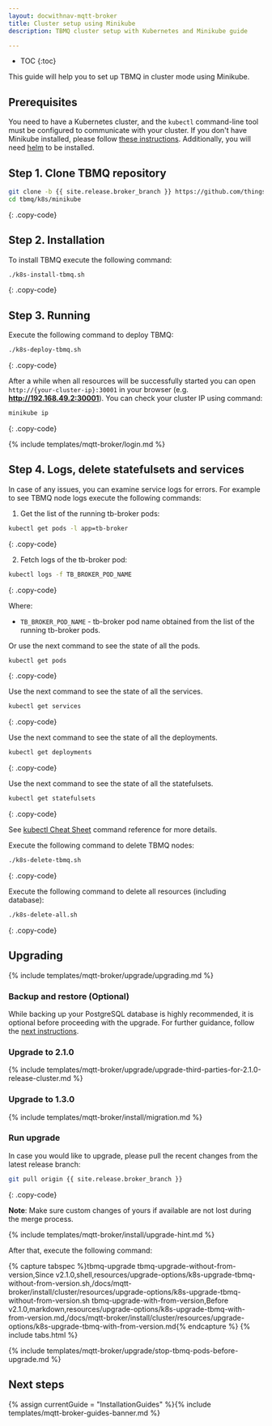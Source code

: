 ```yaml
---
layout: docwithnav-mqtt-broker
title: Cluster setup using Minikube
description: TBMQ cluster setup with Kubernetes and Minikube guide

---
```


* TOC
{:toc}

This guide will help you to set up TBMQ in cluster mode using Minikube.

## Prerequisites

You need to have a Kubernetes cluster, and the `kubectl` command-line tool must be configured to communicate with your cluster.
If you don't have Minikube installed, please follow [these instructions](https://kubernetes.io/docs/setup/learning-environment/minikube/).
Additionally, you will need [helm](https://helm.sh/docs/intro/install/) to be installed.

## Step 1. Clone TBMQ repository

```bash
git clone -b {{ site.release.broker_branch }} https://github.com/thingsboard/tbmq.git
cd tbmq/k8s/minikube
```
{: .copy-code}

## Step 2. Installation

To install TBMQ execute the following command:

```bash
./k8s-install-tbmq.sh
```
{: .copy-code}

## Step 3. Running

Execute the following command to deploy TBMQ:

```bash
./k8s-deploy-tbmq.sh
```
{: .copy-code}

After a while when all resources will be successfully started you can open `http://{your-cluster-ip}:30001` in your browser (e.g. **http://192.168.49.2:30001**).
You can check your cluster IP using command:
```bash
minikube ip
```
{: .copy-code}

{% include templates/mqtt-broker/login.md %}

## Step 4. Logs, delete statefulsets and services

In case of any issues, you can examine service logs for errors.
For example to see TBMQ node logs execute the following commands:

1) Get the list of the running tb-broker pods:

```bash
kubectl get pods -l app=tb-broker
```
{: .copy-code}

2) Fetch logs of the tb-broker pod:

```bash
kubectl logs -f TB_BROKER_POD_NAME
```
{: .copy-code}

Where:

- `TB_BROKER_POD_NAME` - tb-broker pod name obtained from the list of the running tb-broker pods.

Or use the next command to see the state of all the pods.
```bash
kubectl get pods
```
{: .copy-code}

Use the next command to see the state of all the services.
```bash
kubectl get services
```
{: .copy-code}

Use the next command to see the state of all the deployments.
```bash
kubectl get deployments
```
{: .copy-code}

Use the next command to see the state of all the statefulsets.
```bash
kubectl get statefulsets
```
{: .copy-code}

See [kubectl Cheat Sheet](https://kubernetes.io/docs/reference/kubectl/cheatsheet/) command reference for more details.

Execute the following command to delete TBMQ nodes:

```bash
./k8s-delete-tbmq.sh
```
{: .copy-code}

Execute the following command to delete all resources (including database):

```bash
./k8s-delete-all.sh
```
{: .copy-code}

## Upgrading

{% include templates/mqtt-broker/upgrade/upgrading.md %}

### Backup and restore (Optional)

While backing up your PostgreSQL database is highly recommended, it is optional before proceeding with the upgrade.
For further guidance, follow the [next instructions](https://github.com/thingsboard/tbmq/blob/main/k8s/minikube/backup-restore/README.md).

### Upgrade to 2.1.0

{% include templates/mqtt-broker/upgrade/upgrade-third-parties-for-2.1.0-release-cluster.md %}

### Upgrade to 1.3.0

{% include templates/mqtt-broker/install/migration.md %}

### Run upgrade

In case you would like to upgrade, please pull the recent changes from the latest release branch:

```bash
git pull origin {{ site.release.broker_branch }}
```
{: .copy-code}

**Note**: Make sure custom changes of yours if available are not lost during the merge process.

{% include templates/mqtt-broker/install/upgrade-hint.md %}

After that, execute the following command:

{% capture tabspec %}tbmq-upgrade
tbmq-upgrade-without-from-version,Since v2.1.0,shell,resources/upgrade-options/k8s-upgrade-tbmq-without-from-version.sh,/docs/mqtt-broker/install/cluster/resources/upgrade-options/k8s-upgrade-tbmq-without-from-version.sh
tbmq-upgrade-with-from-version,Before v2.1.0,markdown,resources/upgrade-options/k8s-upgrade-tbmq-with-from-version.md,/docs/mqtt-broker/install/cluster/resources/upgrade-options/k8s-upgrade-tbmq-with-from-version.md{% endcapture %}
{% include tabs.html %}

{% include templates/mqtt-broker/upgrade/stop-tbmq-pods-before-upgrade.md %}

## Next steps

{% assign currentGuide = "InstallationGuides" %}{% include templates/mqtt-broker-guides-banner.md %}
